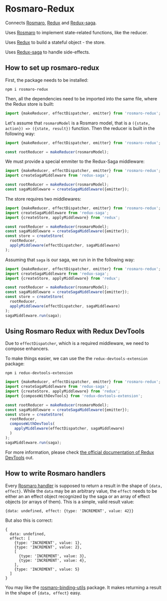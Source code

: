 # Rosmaro-Redux

Connects [Rosmaro](https://rosmaro.js.org), [Redux](https://redux.js.org) and [Redux-saga](https://redux-saga.js.org).

Uses [Rosmaro](https://rosmaro.js.org) to implement state-related functions, like the reducer.

Uses [Redux](https://redux.js.org) to build a stateful object - the store.

Uses [Redux-saga](https://redux-saga.js.org) to handle side-effects.

## How to set up rosmaro-redux

First, the package needs to be installed:
```
npm i rosmaro-redux
```

Then, all the dependencies need to be imported into the same file, where the Redux store is built:
```javascript
import {makeReducer, effectDispatcher, emitter} from 'rosmaro-redux';
```

Let's assume that `rosmaroModel` is a Rosmaro model, that is a `({state, action}) => ({state, result})` function. Then the reducer is built in the following way:
```javascript
import {makeReducer, effectDispatcher, emitter} from 'rosmaro-redux';

const rootReducer = makeReducer(rosmaroModel);
```

We must provide a special emmiter to the Redux-Saga middleware:
```javascript
import {makeReducer, effectDispatcher, emitter} from 'rosmaro-redux';
import createSagaMiddleware from 'redux-saga';

const rootReducer = makeReducer(rosmaroModel);
const sagaMiddleware = createSagaMiddleware({emitter});
```

The store requires two middlewares:
```javascript
import {makeReducer, effectDispatcher, emitter} from 'rosmaro-redux';
import createSagaMiddleware from 'redux-saga';
import {createStore, applyMiddleware} from 'redux';

const rootReducer = makeReducer(rosmaroModel);
const sagaMiddleware = createSagaMiddleware({emitter});
const store = createStore(
  rootReducer,
  applyMiddleware(effectDispatcher, sagaMiddleware)
);
```

Assuming that `saga` is our saga, we run in in the following way:
```javascript
import {makeReducer, effectDispatcher, emitter} from 'rosmaro-redux';
import createSagaMiddleware from 'redux-saga';
import {createStore, applyMiddleware} from 'redux';

const rootReducer = makeReducer(rosmaroModel);
const sagaMiddleware = createSagaMiddleware({emitter});
const store = createStore(
  rootReducer,
  applyMiddleware(effectDispatcher, sagaMiddleware)
);
sagaMiddleware.run(saga);
```

## Using Rosmaro Redux with Redux DevTools
Due to `effectDispatcher`, which is a required middleware, we need to compose enhancers.

To make things easier, we can use the the `redux-devtools-extension` package:
```
npm i redux-devtools-extension
```
```javascript
import {makeReducer, effectDispatcher, emitter} from 'rosmaro-redux';
import createSagaMiddleware from 'redux-saga';
import {createStore, applyMiddleware} from 'redux';
import {composeWithDevTools} from 'redux-devtools-extension';

const rootReducer = makeReducer(rosmaroModel);
const sagaMiddleware = createSagaMiddleware({emitter});
const store = createStore(
  rootReducer,
  composeWithDevTools(
    applyMiddleware(effectDispatcher, sagaMiddleware)
  )
);
sagaMiddleware.run(saga);
```

For more information, please check [the official documentation of Redux DevTools](http://extension.remotedev.io) out.

## How to write Rosmaro handlers

Every [Rosmaro handler](https://rosmaro.js.org/doc/#bindings) is supposed to return a result in the shape of `{data, effect}`.
While the `data` may be an arbitrary value, the `effect` needs to be either an an effect object recognized by the saga or an array of effect objects (or arrays of them).
This is a simple, valid result value:
```
{data: undefined, effect: {type: 'INCREMENT', value: 42}}
```
But also this is correct:
```
{
  data: undefined, 
  effect: [
    {type: 'INCREMENT', value: 1},
    {type: 'INCREMENT', value: 2},
    [
      {type: 'INCREMENT', value: 3},
      {type: 'INCREMENT', value: 4},
    ],
    {type: 'INCREMENT', value: 5}
  ]
}
```

You may like the [rosmaro-binding-utils](https://github.com/lukaszmakuch/rosmaro-binding-utils) package. It makes returning a result in the shape of `{data, effect}` easy.